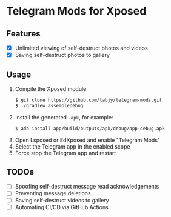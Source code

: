 # Telegram Mods for Xposed

## Features

- [x] Unlimited viewing of self-destruct photos and videos
- [x] Saving self-destruct photos to gallery

## Usage

1. Compile the Xposed module
    ```sh
    $ git clone https://github.com/tabjy/telegram-mods.git
    $ ./gradlew assembleDebug
    ```
2. Install the generated `.apk`, for example:
    ```sh
    $ adb install app/build/outputs/apk/debug/app-debug.apk
    ```
3. Open Lsposed or EdXposed and enable "Telegram Mods"
4. Select the Telegram app in the enabled scope
5. Force stop the Telegram app and restart

## TODOs

- [ ] Spoofing self-destruct message read acknowledgements
- [ ] Preventing message deletions
- [ ] Saving self-destruct videos to gallery
- [ ] Automating CI/CD via GitHub Actions
